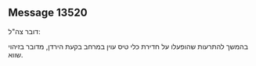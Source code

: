 ## Message 13520

דובר צה"ל:

בהמשך להתרעות שהופעלו על חדירת כלי טיס עוין במרחב בקעת הירדן, מדובר בזיהוי שווא.

